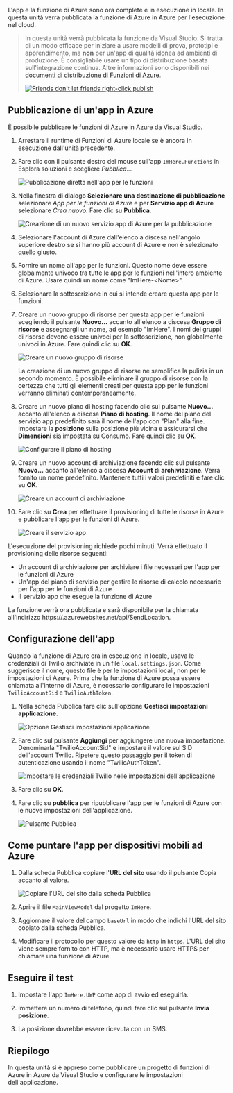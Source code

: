 L'app e la funzione di Azure sono ora complete e in esecuzione in locale. In questa unità verrà pubblicata la funzione di Azure in Azure per l'esecuzione nel cloud.

> In questa unità verrà pubblicata la funzione da Visual Studio. Si tratta di un modo efficace per iniziare a usare modelli di prova, prototipi e apprendimento, ma **non** per un'app di qualità idonea ad ambienti di produzione. È consigliabile usare un tipo di distribuzione basata sull'integrazione continua. Altre informazioni sono disponibili nei [documenti di distribuzione di Funzioni di Azure](https://docs.microsoft.com/azure/azure-functions/functions-continuous-deployment).
>
> [![Friends don't let friends right-click publish](../media/8-friends-dont-let-friends-publish.png)](https://damianbrady.com.au/2018/02/01/friends-dont-let-friends-right-click-publish/)

## <a name="publishing-your-app-to-azure"></a>Pubblicazione di un'app in Azure

È possibile pubblicare le funzioni di Azure in Azure da Visual Studio.

1. Arrestare il runtime di Funzioni di Azure locale se è ancora in esecuzione dall'unità precedente.

2. Fare clic con il pulsante destro del mouse sull'app `ImHere.Functions` in Esplora soluzioni e scegliere *Pubblica..*.

    ![Pubblicazione diretta nell'app per le funzioni](../media/8-right-click-publish.png)

3. Nella finestra di dialogo **Selezionare una destinazione di pubblicazione** selezionare *App per le funzioni di Azure* e per **Servizio app di Azure** selezionare *Crea nuovo*. Fare clic su **Pubblica**.

    ![Creazione di un nuovo servizio app di Azure per la pubblicazione](../media/8-pick-publish-target.png)

4. Selezionare l'account di Azure dall'elenco a discesa nell'angolo superiore destro se si hanno più account di Azure e non è selezionato quello giusto.

5. Fornire un nome all'app per le funzioni. Questo nome deve essere globalmente univoco tra tutte le app per le funzioni nell'intero ambiente di Azure. Usare quindi un nome come "ImHere-\<Nome\>".

6. Selezionare la sottoscrizione in cui si intende creare questa app per le funzioni.

7. Creare un nuovo gruppo di risorse per questa app per le funzioni scegliendo il pulsante **Nuovo...** accanto all'elenco a discesa **Gruppo di risorse** e assegnargli un nome, ad esempio "ImHere". I nomi dei gruppi di risorse devono essere univoci per la sottoscrizione, non globalmente univoci in Azure. Fare quindi clic su **OK**.

    ![Creare un nuovo gruppo di risorse](../media/8-create-new-resource-group.png)

   La creazione di un nuovo gruppo di risorse ne semplifica la pulizia in un secondo momento. È possibile eliminare il gruppo di risorse con la certezza che tutti gli elementi creati per questa app per le funzioni verranno eliminati contemporaneamente.

8. Creare un nuovo piano di hosting facendo clic sul pulsante **Nuovo...**  accanto all'elenco a discesa **Piano di hosting**. Il nome del piano del servizio app predefinito sarà il nome dell'app con "Plan" alla fine. Impostare la **posizione** sulla posizione più vicina e assicurarsi che **Dimensioni** sia impostata su Consumo. Fare quindi clic su **OK**.

    ![Configurare il piano di hosting](../media/8-configure-hosting-plan.png)

9. Creare un nuovo account di archiviazione facendo clic sul pulsante **Nuovo...** accanto all'elenco a discesa **Account di archiviazione**. Verrà fornito un nome predefinito. Mantenere tutti i valori predefiniti e fare clic su **OK**.

    ![Creare un account di archiviazione](../media/8-create-storage-account.png)

10. Fare clic su **Crea** per effettuare il provisioning di tutte le risorse in Azure e pubblicare l'app per le funzioni di Azure.

    ![Creare il servizio app](../media/8-create-app-service.png)

L'esecuzione del provisioning richiede pochi minuti. Verrà effettuato il provisioning delle risorse seguenti:

* Un account di archiviazione per archiviare i file necessari per l'app per le funzioni di Azure
* Un'app del piano di servizio per gestire le risorse di calcolo necessarie per l'app per le funzioni di Azure
* Il servizio app che esegue la funzione di Azure

La funzione verrà ora pubblicata e sarà disponibile per la chiamata all'indirizzo https://<nome-app>.azurewebsites.net/api/SendLocation.

## <a name="configuring-your-app"></a>Configurazione dell'app

Quando la funzione di Azure era in esecuzione in locale, usava le credenziali di Twilio archiviate in un file `local.settings.json`. Come suggerisce il nome, questo file è per le impostazioni locali, non per le impostazioni di Azure. Prima che la funzione di Azure possa essere chiamata all'interno di Azure, è necessario configurare le impostazioni `TwilioAccountSid` e `TwilioAuthToken`.

1. Nella scheda Pubblica fare clic sull'opzione **Gestisci impostazioni applicazione**.

    ![Opzione Gestisci impostazioni applicazione](../media/8-application-settings-option.png)

2. Fare clic sul pulsante **Aggiungi** per aggiungere una nuova impostazione. Denominarla "TwilioAccountSid" e impostare il valore sul SID dell'account Twilio. Ripetere questo passaggio per il token di autenticazione usando il nome "TwilioAuthToken".

    ![Impostare le credenziali Twilio nelle impostazioni dell'applicazione](../media/8-set-creds-in-app-settings.png)

3. Fare clic su **OK**.

4. Fare clic su **pubblica** per ripubblicare l'app per le funzioni di Azure con le nuove impostazioni dell'applicazione.

    ![Pulsante Pubblica](../media/8-publish-application-button.png)

## <a name="pointing-the-mobile-app-to-azure"></a>Come puntare l'app per dispositivi mobili ad Azure

1. Dalla scheda Pubblica copiare l'**URL del sito** usando il pulsante Copia accanto al valore.

    ![Copiare l'URL del sito dalla scheda Pubblica](../media/8-copy-site-url.png)

2. Aprire il file `MainViewModel` dal progetto `ImHere`.

3. Aggiornare il valore del campo `baseUrl` in modo che indichi l'URL del sito copiato dalla scheda Pubblica.

4. Modificare il protocollo per questo valore da `http` in `https`. L'URL del sito viene sempre fornito con HTTP, ma è necessario usare HTTPS per chiamare una funzione di Azure.

## <a name="test-it-out"></a>Eseguire il test

1. Impostare l'app `ImHere.UWP` come app di avvio ed eseguirla.

2. Immettere un numero di telefono, quindi fare clic sul pulsante **Invia posizione**.

3. La posizione dovrebbe essere ricevuta con un SMS.

## <a name="summary"></a>Riepilogo

In questa unità si è appreso come pubblicare un progetto di funzioni di Azure in Azure da Visual Studio e configurare le impostazioni dell'applicazione.